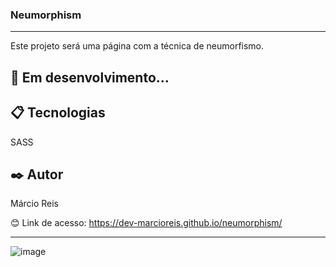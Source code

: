 ### Neumorphism

---

Este projeto será uma página com a técnica de neumorfismo.

## 🚀 Em desenvolvimento...

## 📋 Tecnologias
SASS

## ✒️ Autor
Márcio Reis

😊 Link de acesso: https://dev-marcioreis.github.io/neumorphism/

---
![image](https://user-images.githubusercontent.com/122680054/230113517-4d124dcd-963f-4438-be85-e6135ffd4371.png)
